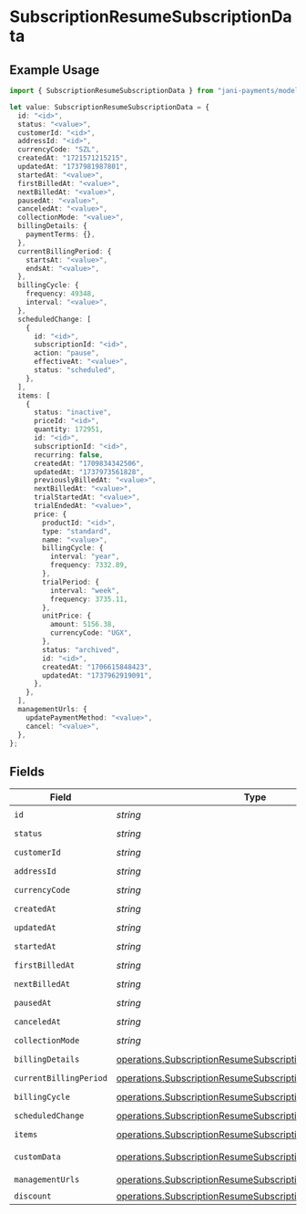 # SubscriptionResumeSubscriptionData

## Example Usage

```typescript
import { SubscriptionResumeSubscriptionData } from "jani-payments/models/operations";

let value: SubscriptionResumeSubscriptionData = {
  id: "<id>",
  status: "<value>",
  customerId: "<id>",
  addressId: "<id>",
  currencyCode: "SZL",
  createdAt: "1721571215215",
  updatedAt: "1737981987801",
  startedAt: "<value>",
  firstBilledAt: "<value>",
  nextBilledAt: "<value>",
  pausedAt: "<value>",
  canceledAt: "<value>",
  collectionMode: "<value>",
  billingDetails: {
    paymentTerms: {},
  },
  currentBillingPeriod: {
    startsAt: "<value>",
    endsAt: "<value>",
  },
  billingCycle: {
    frequency: 49348,
    interval: "<value>",
  },
  scheduledChange: [
    {
      id: "<id>",
      subscriptionId: "<id>",
      action: "pause",
      effectiveAt: "<value>",
      status: "scheduled",
    },
  ],
  items: [
    {
      status: "inactive",
      priceId: "<id>",
      quantity: 172951,
      id: "<id>",
      subscriptionId: "<id>",
      recurring: false,
      createdAt: "1709834342506",
      updatedAt: "1737973561828",
      previouslyBilledAt: "<value>",
      nextBilledAt: "<value>",
      trialStartedAt: "<value>",
      trialEndedAt: "<value>",
      price: {
        productId: "<id>",
        type: "standard",
        name: "<value>",
        billingCycle: {
          interval: "year",
          frequency: 7332.89,
        },
        trialPeriod: {
          interval: "week",
          frequency: 3735.11,
        },
        unitPrice: {
          amount: 5156.38,
          currencyCode: "UGX",
        },
        status: "archived",
        id: "<id>",
        createdAt: "1706615848423",
        updatedAt: "1737962919091",
      },
    },
  ],
  managementUrls: {
    updatePaymentMethod: "<value>",
    cancel: "<value>",
  },
};
```

## Fields

| Field                                                                                                                                          | Type                                                                                                                                           | Required                                                                                                                                       | Description                                                                                                                                    |
| ---------------------------------------------------------------------------------------------------------------------------------------------- | ---------------------------------------------------------------------------------------------------------------------------------------------- | ---------------------------------------------------------------------------------------------------------------------------------------------- | ---------------------------------------------------------------------------------------------------------------------------------------------- |
| `id`                                                                                                                                           | *string*                                                                                                                                       | :heavy_check_mark:                                                                                                                             | N/A                                                                                                                                            |
| `status`                                                                                                                                       | *string*                                                                                                                                       | :heavy_check_mark:                                                                                                                             | N/A                                                                                                                                            |
| `customerId`                                                                                                                                   | *string*                                                                                                                                       | :heavy_check_mark:                                                                                                                             | N/A                                                                                                                                            |
| `addressId`                                                                                                                                    | *string*                                                                                                                                       | :heavy_check_mark:                                                                                                                             | N/A                                                                                                                                            |
| `currencyCode`                                                                                                                                 | *string*                                                                                                                                       | :heavy_check_mark:                                                                                                                             | N/A                                                                                                                                            |
| `createdAt`                                                                                                                                    | *string*                                                                                                                                       | :heavy_check_mark:                                                                                                                             | N/A                                                                                                                                            |
| `updatedAt`                                                                                                                                    | *string*                                                                                                                                       | :heavy_check_mark:                                                                                                                             | N/A                                                                                                                                            |
| `startedAt`                                                                                                                                    | *string*                                                                                                                                       | :heavy_check_mark:                                                                                                                             | N/A                                                                                                                                            |
| `firstBilledAt`                                                                                                                                | *string*                                                                                                                                       | :heavy_check_mark:                                                                                                                             | N/A                                                                                                                                            |
| `nextBilledAt`                                                                                                                                 | *string*                                                                                                                                       | :heavy_check_mark:                                                                                                                             | N/A                                                                                                                                            |
| `pausedAt`                                                                                                                                     | *string*                                                                                                                                       | :heavy_check_mark:                                                                                                                             | N/A                                                                                                                                            |
| `canceledAt`                                                                                                                                   | *string*                                                                                                                                       | :heavy_check_mark:                                                                                                                             | N/A                                                                                                                                            |
| `collectionMode`                                                                                                                               | *string*                                                                                                                                       | :heavy_check_mark:                                                                                                                             | N/A                                                                                                                                            |
| `billingDetails`                                                                                                                               | [operations.SubscriptionResumeSubscriptionBillingDetails](../../models/operations/subscriptionresumesubscriptionbillingdetails.md)             | :heavy_check_mark:                                                                                                                             | N/A                                                                                                                                            |
| `currentBillingPeriod`                                                                                                                         | [operations.SubscriptionResumeSubscriptionCurrentBillingPeriod](../../models/operations/subscriptionresumesubscriptioncurrentbillingperiod.md) | :heavy_check_mark:                                                                                                                             | N/A                                                                                                                                            |
| `billingCycle`                                                                                                                                 | [operations.SubscriptionResumeSubscriptionBillingCycle](../../models/operations/subscriptionresumesubscriptionbillingcycle.md)                 | :heavy_check_mark:                                                                                                                             | N/A                                                                                                                                            |
| `scheduledChange`                                                                                                                              | [operations.SubscriptionResumeSubscriptionScheduledChange](../../models/operations/subscriptionresumesubscriptionscheduledchange.md)[]         | :heavy_check_mark:                                                                                                                             | N/A                                                                                                                                            |
| `items`                                                                                                                                        | [operations.SubscriptionResumeSubscriptionItems](../../models/operations/subscriptionresumesubscriptionitems.md)[]                             | :heavy_check_mark:                                                                                                                             | N/A                                                                                                                                            |
| `customData`                                                                                                                                   | [operations.SubscriptionResumeSubscriptionCustomData](../../models/operations/subscriptionresumesubscriptioncustomdata.md)                     | :heavy_minus_sign:                                                                                                                             | Any valid JSON value                                                                                                                           |
| `managementUrls`                                                                                                                               | [operations.SubscriptionResumeSubscriptionManagementUrls](../../models/operations/subscriptionresumesubscriptionmanagementurls.md)             | :heavy_check_mark:                                                                                                                             | N/A                                                                                                                                            |
| `discount`                                                                                                                                     | [operations.SubscriptionResumeSubscriptionDiscount](../../models/operations/subscriptionresumesubscriptiondiscount.md)                         | :heavy_minus_sign:                                                                                                                             | N/A                                                                                                                                            |